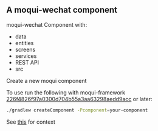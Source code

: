 ## A moqui-wechat component

moqui-wechat Component with: 

- data
- entities
- screens
- services
- REST API
- src

Create a new moqui component

To use run the following with moqui-framework [226f4826f97a0300d704b55a3aa63298aedd9acc](https://github.com/moqui/moqui-framework/pull/636/commits/226f4826f97a0300d704b55a3aa63298aedd9acc) or later:

```bash
./gradlew createComponent -Pcomponent=your-component
```

See [this](https://forum.moqui.org/t/moqui-moqui-wechat-component/725/7) for context
